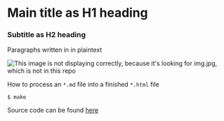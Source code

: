 # Main title as H1 heading
### Subtitle as H2 heading

Paragraphs written in in plaintext

![This image is not displaying correctly, because it's looking for img.jpg, which is not in this repo](img.jpg)

How to process an `*.md` file into a finished `*.html` file

```
$ make
```

Source code can be found [here](https://github.com/underground-software/template.underground.software)

